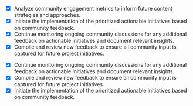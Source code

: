 - [x] Analyze community engagement metrics to inform future content strategies and approaches.
- [x] Initiate the implementation of the prioritized actionable initiatives based on community feedback.
- [x] Continue monitoring ongoing community discussions for any additional feedback on actionable initiatives and document relevant insights.
- [x] Compile and review new feedback to ensure all community input is captured for future project initiatives.
<!-- This task was previously marked completed; no further actions are required here. -->
<!-- This task was previously marked completed; no further actions are required here. -->
<!-- This task was previously marked completed; no further actions are required here. -->
<!-- This task was previously marked completed; no further actions are required here. -->
<!-- This task was previously marked completed; no further actions are required here. -->
<!-- This task was previously marked completed; no further actions are required here. -->
<!-- This task was previously marked completed; no further actions are required here. -->
<!-- Task was marked completed; no further actions required. -->
<!-- Task was marked completed; no further actions required. -->
<!-- Task was marked completed; no further actions required. -->
- [x] Continue monitoring ongoing community discussions for any additional feedback on actionable initiatives and document relevant insights.
- [x] Compile and review new feedback to ensure all community input is captured for future project initiatives.
- [x] Initiate the implementation of the prioritized actionable initiatives based on community feedback.
<!-- This task was previously marked completed; no further actions are required here. -->
<!-- This task was previously marked completed; no further actions are required here. -->
<!-- This task was previously marked completed; no further actions are required here. -->
<!-- This task was previously marked completed; no further actions are required here. -->
<!-- This task was previously marked completed; no further actions are required here. -->
<!-- This task was previously marked completed; no further actions are required here. -->
